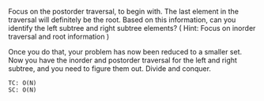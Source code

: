 Focus on the postorder traversal, to begin with.
The last element in the traversal will definitely be the root.
Based on this information, can you identify the left subtree and right subtree elements? ( Hint: Focus on inorder traversal and root information )

Once you do that, your problem has now been reduced to a smaller set. Now you have the inorder and postorder traversal for the left and right subtree, and you need to figure them out.
Divide and conquer.

    TC: O(N)
    SC: O(N)